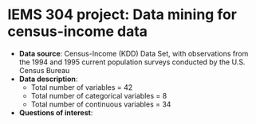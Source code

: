 # IEMS 304 project: Data mining for census-income data

* **Data source**: Census-Income (KDD) Data Set, with observations from the 1994 and 1995 current population surveys conducted by the U.S. Census Bureau
* **Data description**:
  * Total number of variables = 42
  * Total number of categorical variables = 8
  * Total number of continuous variables = 34
* **Questions of interest**: